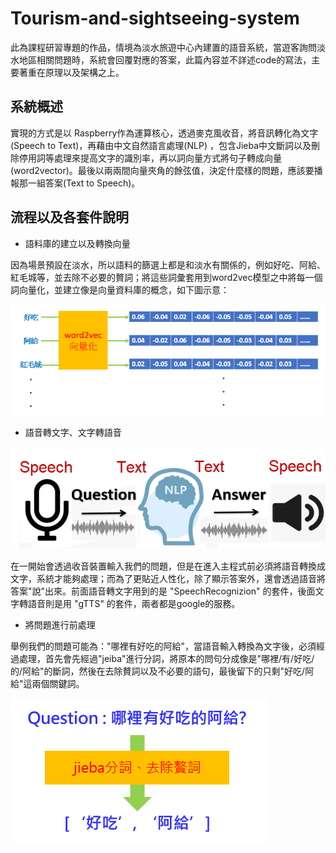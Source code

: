 # Tourism-and-sightseeing-system
此為課程研習專題的作品，情境為淡水旅遊中心內建置的語音系統，當遊客詢問淡水地區相關問題時，系統會回覆對應的答案，此篇內容並不詳述code的寫法，主要著重在原理以及架構之上。
## 系統概述
實現的方式是以 Raspberry作為運算核心，透過麥克風收音，將音訊轉化為文字 (Speech to Text)，再藉由中文自然語言處理(NLP) ，包含Jieba中文斷詞以及刪除停用詞等處理來提高文字的識別率，再以詞向量方式將句子轉成向量(word2vector)。最後以兩兩間向量夾角的餘弦值，決定什麼樣的問題，應該要播報那一組答案(Text to Speech)。
## 流程以及各套件說明
* 語料庫的建立以及轉換向量

因為場景預設在淡水，所以語料的篩選上都是和淡水有關係的，例如好吃、阿給、紅毛城等，並去除不必要的贅詞；將這些詞彙套用到word2vec模型之中將每一個詞向量化，並建立像是向量資料庫的概念，如下圖示意：

![GITHUB]( word2vec.png "圖片名稱")

* 語音轉文字、文字轉語音

![GITHUB]( STT-TTS.png "圖片名稱")

在一開始會透過收音裝置輸入我們的問題，但是在進入主程式前必須將語音轉換成文字，系統才能夠處理；而為了更貼近人性化，除了顯示答案外，還會透過語音將答案"說"出來。前面語音轉文字用到的是 "SpeechRecognizion" 的套件，後面文字轉語音則是用 "gTTS" 的套件，兩者都是google的服務。

* 將問題進行前處理

舉例我們的問題可能為："哪裡有好吃的阿給"，當語音輸入轉換為文字後，必須經過處理，首先會先經過"jeiba"進行分詞，將原本的問句分成像是"哪裡/有/好吃/的/阿給"的斷詞，然後在去除贅詞以及不必要的語句，最後留下的只剩"好吃/阿給"這兩個關鍵詞。

![GITHUB]( jieba.png "圖片名稱")

